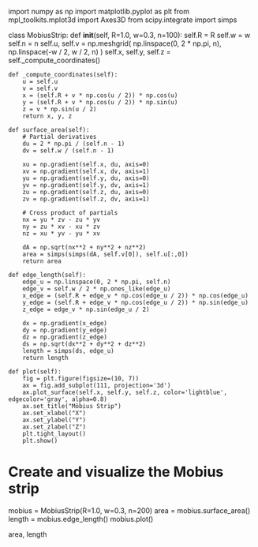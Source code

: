 import numpy as np
import matplotlib.pyplot as plt
from mpl_toolkits.mplot3d import Axes3D
from scipy.integrate import simps

class MobiusStrip:
    def __init__(self, R=1.0, w=0.3, n=100):
        self.R = R
        self.w = w
        self.n = n
        self.u, self.v = np.meshgrid(
            np.linspace(0, 2 * np.pi, n),
            np.linspace(-w / 2, w / 2, n)
        )
        self.x, self.y, self.z = self._compute_coordinates()

    def _compute_coordinates(self):
        u = self.u
        v = self.v
        x = (self.R + v * np.cos(u / 2)) * np.cos(u)
        y = (self.R + v * np.cos(u / 2)) * np.sin(u)
        z = v * np.sin(u / 2)
        return x, y, z

    def surface_area(self):
        # Partial derivatives
        du = 2 * np.pi / (self.n - 1)
        dv = self.w / (self.n - 1)

        xu = np.gradient(self.x, du, axis=0)
        xv = np.gradient(self.x, dv, axis=1)
        yu = np.gradient(self.y, du, axis=0)
        yv = np.gradient(self.y, dv, axis=1)
        zu = np.gradient(self.z, du, axis=0)
        zv = np.gradient(self.z, dv, axis=1)

        # Cross product of partials
        nx = yu * zv - zu * yv
        ny = zu * xv - xu * zv
        nz = xu * yv - yu * xv

        dA = np.sqrt(nx**2 + ny**2 + nz**2)
        area = simps(simps(dA, self.v[0]), self.u[:,0])
        return area

    def edge_length(self):
        edge_u = np.linspace(0, 2 * np.pi, self.n)
        edge_v = self.w / 2 * np.ones_like(edge_u)
        x_edge = (self.R + edge_v * np.cos(edge_u / 2)) * np.cos(edge_u)
        y_edge = (self.R + edge_v * np.cos(edge_u / 2)) * np.sin(edge_u)
        z_edge = edge_v * np.sin(edge_u / 2)

        dx = np.gradient(x_edge)
        dy = np.gradient(y_edge)
        dz = np.gradient(z_edge)
        ds = np.sqrt(dx**2 + dy**2 + dz**2)
        length = simps(ds, edge_u)
        return length

    def plot(self):
        fig = plt.figure(figsize=(10, 7))
        ax = fig.add_subplot(111, projection='3d')
        ax.plot_surface(self.x, self.y, self.z, color='lightblue', edgecolor='gray', alpha=0.8)
        ax.set_title("Möbius Strip")
        ax.set_xlabel("X")
        ax.set_ylabel("Y")
        ax.set_zlabel("Z")
        plt.tight_layout()
        plt.show()

# Create and visualize the Mobius strip
mobius = MobiusStrip(R=1.0, w=0.3, n=200)
area = mobius.surface_area()
length = mobius.edge_length()
mobius.plot()

area, length
